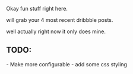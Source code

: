 Okay fun stuff right here.

will grab your 4 most recent dribbble posts.

well actually right now it only does mine.

<h2>TODO:</h2>
- Make more configurable
- add some css styling
